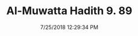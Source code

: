 ---
title        : "Al-Muwatta Hadith 9. 89"
date         : 7/25/2018 12:29:34 PM
draft        : false
type         : "hadith"
layout       : "hadith"
BookCode     : "AMH"
VolumeNumber : "9"
HadithNumber : "89"
categories  :  ["Prayer, Shortening - Prayer in General"]
---